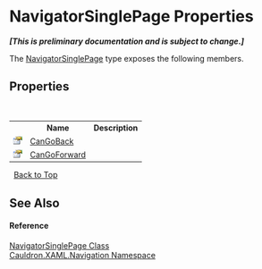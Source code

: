 # NavigatorSinglePage Properties
 _**\[This is preliminary documentation and is subject to change.\]**_

The <a href="T_Cauldron_XAML_Navigation_NavigatorSinglePage">NavigatorSinglePage</a> type exposes the following members.


## Properties
&nbsp;<table><tr><th></th><th>Name</th><th>Description</th></tr><tr><td>![Public property](media/pubproperty.gif "Public property")</td><td><a href="P_Cauldron_XAML_Navigation_NavigatorSinglePage_CanGoBack">CanGoBack</a></td><td /></tr><tr><td>![Public property](media/pubproperty.gif "Public property")</td><td><a href="P_Cauldron_XAML_Navigation_NavigatorSinglePage_CanGoForward">CanGoForward</a></td><td /></tr></table>&nbsp;
<a href="#navigatorsinglepage-properties">Back to Top</a>

## See Also


#### Reference
<a href="T_Cauldron_XAML_Navigation_NavigatorSinglePage">NavigatorSinglePage Class</a><br /><a href="N_Cauldron_XAML_Navigation">Cauldron.XAML.Navigation Namespace</a><br />